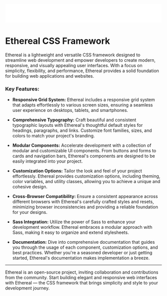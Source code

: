 ![logo](logo.png)

# Ethereal CSS Framework

Ethereal is a lightweight and versatile CSS framework designed to streamline web development and empower developers to create modern, responsive, and visually appealing user interfaces. With a focus on simplicity, flexibility, and performance, Ethereal provides a solid foundation for building web applications and websites.

### Key Features:

- **Responsive Grid System:** Ethereal includes a responsive grid system that adapts effortlessly to various screen sizes, ensuring a seamless user experience on desktops, tablets, and smartphones.

- **Comprehensive Typography:** Craft beautiful and consistent typographic layouts with Ethereal's thoughtful default styles for headings, paragraphs, and links. Customize font families, sizes, and colors to match your project's branding.

- **Modular Components:** Accelerate development with a collection of modular and customizable UI components. From buttons and forms to cards and navigation bars, Ethereal's components are designed to be easily integrated into your project.

- **Customization Options:** Tailor the look and feel of your project effortlessly. Ethereal provides customization options, including theming, color variables, and utility classes, allowing you to achieve a unique and cohesive design.

- **Cross-Browser Compatibility:** Ensure a consistent appearance across different browsers with Ethereal's carefully crafted styles and resets, minimizing browser inconsistencies and providing a reliable foundation for your designs.

- **Sass Integration:** Utilize the power of Sass to enhance your development workflow. Ethereal embraces a modular approach with Sass, making it easy to organize and extend stylesheets.

- **Documentation:** Dive into comprehensive documentation that guides you through the usage of each component, customization options, and best practices. Whether you're a seasoned developer or just getting started, Ethereal's documentation makes implementation a breeze.

---

Ethereal is an open-source project, inviting collaboration and contributions from the community. Start building elegant and responsive web interfaces with Ethereal — the CSS framework that brings simplicity and style to your development journey.
